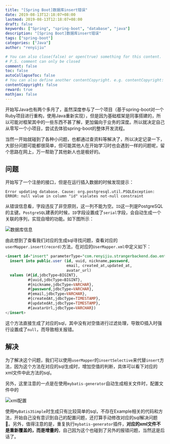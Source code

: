```yaml
---
title: "[Spring Boot]数据库insert错误"
date: 2019-08-13T12:18:07+08:00
lastmod: 2019-08-13T12:18:07+08:00
draft: false
keywords: ["Spring", "spring-boot", "database", "java"]
description: "[Spring Boot]数据库insert错误"
tags: ["spring-boot"]
categories: ["Java"]
author: "renyijiu"

# You can also close(false) or open(true) something for this content.
# P.S. comment can only be closed
comment: false
toc: false
autoCollapseToc: false
# You can also define another contentCopyright. e.g. contentCopyright: "This is another copyright."
contentCopyright: false
reward: true
mathjax: false
---
```


开始写Java也有两个多月了，虽然深度参与了一个项目（基于spring-boot对一个Ruby项目进行重构，使用Java重新实现），但是因为基础框架是同事搭建的，所以可能对框架其中的一些东西不甚了解，更加偏向于业务的深度。所以就决定自己从零写一个小项目，尝试去体验spring-boot的整体开发流程。

当然一开始就碰到了各种小问题，也都通过查资料等解决了，所以决定记录一下，大部分问题可能都很简单，但可能其他人在开始学习时也会遇到一样的问题呢，留个思路在网上，万一帮助了其他新人也是极好的。

<!--more-->

## 问题

开始写了一个注册的接口，但是在运行插入数据的时候发现提示：

`Error updating database. Cause: org.postgresql.util.PSQLException: ERROR: null value in column "id" violates not-null constraint`

从错误信息看，字段违反了非空原则，这一列不能为空。`ID`这一列是PostgreSQL的主键。`PostgreSQL`建表的时候，`ID`字段设置成了`serial`字段，会自动生成一个关联的序列，实现自增的功能。如下图所示：

![数据库信息](/img/C5981B38-41AC-4A75-8288-6BE16CA74D12.png)

由此想到了查看我们对应的生成sql寻找问题，查看对应的`userMapper.insert(record)`方法，在对应的`UserMapper.xml`中定义如下：

```sql
<insert id="insert" parameterType="com.renyijiu.strangerbackend.dao.entry.User">
  insert into public.user (id, uuid, nickname,password, 
                           email, created_at,updated_at,
                           avatar_url)
  values (#{id,jdbcType=BIGINT}, 
          #{uuid,jdbcType=BIGINT}, 
          #{nickname,jdbcType=VARCHAR},
          #{password,jdbcType=VARCHAR}, 
          #{email,jdbcType=VARCHAR},
          #{createdAt,jdbcType=TIMESTAMP},
          #{updatedAt,jdbcType=TIMESTAMP},
          #{avatarUrl,jdbcType=VARCHAR})
</insert>
```

这个方法直接生成了对应的sql，其中没有对空值进行过滤处理，导致ID插入时强行设置成了`null`，而导致相关报错。

## 解决

为了解决这个问题，我们可以使用`userMapper`的`insertSelective`来代替`insert`方法，因为这个方法在对应的sql生成时，增加空值的判断，具体可以看下对应的xml文件中此方法的sql。

另外，这里注意的一点是在使用`mybatis-generator`自动生成相关文件时，配置文件中的

![xml配置](/img/386CA5B0-BBB6-4740-B1DC-785FC1E32281.png)

使用`MyBatis3Simple`时生成只有比较简单的sql，不存在Example相关的代码和方法，开始自己没有意识到自己的配置问题，还打算手动修改对应的sql解决问题🤦‍。另外，值得注意的是，重复执行`mybatis-generator`插件，**对应的xml文件不是重新覆盖的，而是增量的**，自己因为这个也碰到了另外的报错问题，当然这是后话了。